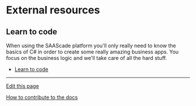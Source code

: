 # External resources

## Learn to code
When using the SAAScade platform you'll only really need to know the basics of C# in order to create some really amazing business apps.
You focus on the business logic and we'll take care of all the hard stuff.
- [Learn to code](../LearnToCode/README.md)


---
[Edit this page](https://github.com/saascade/platform.saascade.com/edit/main/Hub/ExternalResources/README.md)

[How to contribute to the docs](../../General/HowToContribute/README.md)

